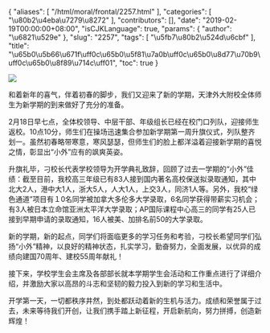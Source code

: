 {
    "aliases": [
        "/html/moral/frontal/2257.html"
    ],
    "categories": [
        "\u80b2\u4eba\u7279\u8272"
    ],
    "contributors": [],
    "date": "2019-02-19T00:00:00+08:00",
    "isCJKLanguage": true,
    "params": {
        "author": "\u6821\u529e"
    },
    "slug": "2257",
    "tags": [
        "\u5fb7\u80b2\u524d\u6cbf"
    ],
    "title": "\u65b0\u5b66\u671f\uff0c\u65b0\u5f81\u7a0b\uff0c\u65b0\u8d77\u70b9\uff0c\u65b0\u8f89\u714c\uff01",
    "toc": true
}

  





  








![](https://cdn.tfls.online/mirror/full/093c14671b96fe117a1937d614067daf7a47cd34.jpg)  






和着新年的喜气，伴着初春的脚步，我们又迎来了新的学期，天津外大附校全体师生为新学期的到来做好了充分的准备。




2月18日早七点，全体校领导、中层干部、年级组长已经在校门口列队，迎接师生返校。10点10分，师生们在操场迅速集合参加新学期第一周升旗仪式，列队整齐划一。虽然初春略带寒意，寒风瑟瑟，但师生们的脸上都洋溢着迎接新学期的喜悦之情，彰显出“小外”应有的飒爽英姿。




升旗礼毕，刁校长代表学校领导为开学典礼致辞，回顾了过去一学期的“小外”佳绩：截至目前，我校高三年级已有83人接到国内著名高校保送拟录取通知，其中北大2人，港中大1人，浙大5人，人大1人，上交3人，同济1人等。另外，我校“绿色通道”项目有１0名同学被加拿大多伦多大学录取，6名同学获得带薪实习机会；有3人被日本立命馆亚洲太平洋大学录取；AP国际课程中心高三的同学有25人已接到早期申请的录取通知，16人被美、加排名前50的大学录取。




新的学期，新的起点，同学们将面临更多的学习任务和考验，刁校长希望同学们弘扬“小外”精神，以良好的精神状态，扎实学习，勤奋努力，全面发展，以优异的成绩向建国70周年、建校55周年献礼！




接下来，学校学生会主席及各部部长就本学期学生会活动和工作重点进行了详细介绍，并激励大家以高昂的斗志和坚韧的毅力投入到新的学习和生活中。




开学第一天，一切都秩序井然，到处都跃动着新的生机与活力。成绩和荣誉属于过去，未来等待我们开创，让我们携手踏上新征程，开启新航向，努力拼搏，创造新辉煌！



